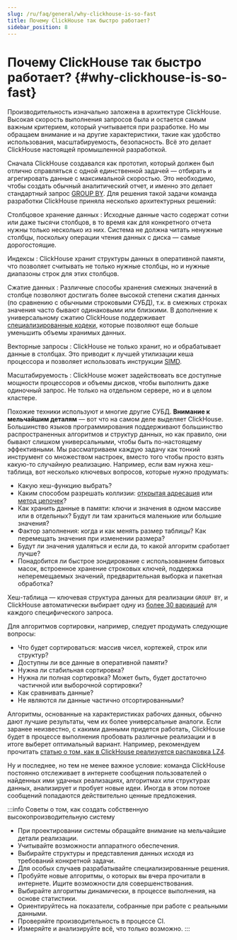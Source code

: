 ```yaml
---
slug: /ru/faq/general/why-clickhouse-is-so-fast
title: Почему ClickHouse так быстро работает?
sidebar_position: 8
---
```


#  Почему ClickHouse так быстро работает? {#why-clickhouse-is-so-fast}

Производительность изначально заложена в архитектуре ClickHouse. Высокая скорость выполнения запросов была и остается самым важным критерием, который учитывается при разработке. Но мы обращаем внимание и на другие характеристики, такие как удобство использования, масштабируемость, безопасность. Всё это делает ClickHouse настоящей промышленной разработкой.

Сначала ClickHouse создавался как прототип, который должен был отлично справляться с одной единственной задачей — отбирать и агрегировать данные с максимальной скоростью. Это необходимо, чтобы создать обычный аналитический отчет, и именно это делает стандартный запрос [GROUP BY](../../sql-reference/statements/select/group-by.md). Для решения такой задачи команда разработки ClickHouse приняла несколько архитектурных решений:

Столбцовое хранение данных
:   Исходные данные часто содержат сотни или даже тысячи столбцов, в то время как для конкретного отчета нужны только несколько из них. Система не должна читать ненужные столбцы, поскольку операции чтения данных с диска — самые дорогостоящие.

Индексы
:   ClickHouse хранит структуры данных в оперативной памяти, что позволяет считывать не только нужные столбцы, но и нужные диапазоны строк для этих столбцов.

Сжатие данных
:   Различные способы хранения смежных значений в столбце позволяют достигать более высокой степени сжатия данных (по сравнению с обычными строковыми СУБД), т.к. в смежных строках значения часто бывают одинаковыми или близкими. В дополнение к универсальному сжатию ClickHouse поддерживает [специализированные кодеки](../../sql-reference/statements/create/table.md#create-query-specialized-codecs), которые позволяют еще больше уменьшить объемы хранимых данных.

Векторные запросы
:   ClickHouse не только хранит, но и обрабатывает данные в столбцах. Это приводит к лучшей утилизации кеша процессора и позволяет использовать инструкции [SIMD](https://en.wikipedia.org/wiki/SIMD).

Масштабируемость
:   ClickHouse может задействовать все доступные мощности процессоров и объемы дисков, чтобы выполнить даже одиночный запрос. Не только на отдельном сервере, но и в целом кластере.

Похожие техники используют и многие другие СУБД. **Внимание к мельчайшим деталям** — вот что на самом деле выделяет ClickHouse. Большинство языков программирования поддерживают большинство распространенных алгоритмов и структур данных, но как правило, они бывают слишком универсальными, чтобы быть по-настоящему эффективными. Мы рассматриваем каждую задачу как тонкий инструмент со множеством настроек, вместо того чтобы просто взять какую-то случайную реализацию. Например, если вам нужна хеш-таблица, вот несколько ключевых вопросов, которые нужно продумать:

-   Какую хеш-функцию выбрать?
-   Каким способом разрешать коллизии: [открытая адресация](https://en.wikipedia.org/wiki/Open_addressing) или [метод цепочек](https://en.wikipedia.org/wiki/Hash_table#Separate_chaining)?
-   Как хранить данные в памяти: ключи и значения в одном массиве или в отдельных? Будут ли там храниться маленькие или большие значения?
-   Фактор заполнения: когда и как менять размер таблицы? Как перемещать значения при изменении размера?
-   Будут ли значения удаляться и если да, то какой алгоритм сработает лучше?
-   Понадобится ли быстрое зондирование с использованием битовых масок, встроенное хранение строковых ключей, поддержка неперемещаемых значений, предварительная выборка и пакетная обработка?

Хеш-таблица — ключевая структура данных для реализации `GROUP BY`, и ClickHouse автоматически выбирает одну из [более 30 вариаций](https://github.com/ClickHouse/ClickHouse/blob/master/src/Interpreters/Aggregator.h) для каждого специфического запроса.

Для алгоритмов сортировки, например, следует продумать следующие вопросы:

-   Что будет сортироваться: массив чисел, кортежей, строк или структур?
-   Доступны ли все данные в оперативной памяти?
-   Нужна ли стабильная сортировка?
-   Нужна ли полная сортировка? Может быть, будет достаточно частичной или выборочной сортировки?
-   Как сравнивать данные?
-   Не являются ли данные частично отсортированными?

Алгоритмы, основанные на характеристиках рабочих данных, обычно дают лучшие результаты, чем их более универсальные аналоги. Если заранее неизвестно, с какими данными придется работать, ClickHouse будет в процессе выполнения пробовать различные реализации и в итоге выберет оптимальный вариант. Например, рекомендуем прочитать [статью о том, как в ClickHouse реализуется распаковка LZ4](https://habr.com/en/company/yandex/blog/457612/).

Ну и последнее, но тем не менее важное условие: команда ClickHouse постоянно отслеживает в интернете сообщения пользователей о найденных ими удачных реализациях, алгоритмах или структурах данных, анализирует и пробует новые идеи. Иногда в этом потоке сообщений попадаются действительно ценные предложения.

:::info Советы о том, как создать собственную высокопроизводительную систему
-   При проектировании системы обращайте внимание на мельчайшие детали реализации.
-   Учитывайте возможности аппаратного обеспечения.
-   Выбирайте структуры и представления данных исходя из требований конкретной задачи.
-   Для особых случаев разрабатывайте специализированные решения.
-   Пробуйте новые алгоритмы, о которых вы вчера прочитали в интернете. Ищите возможности для совершенствования.
-   Выбирайте алгоритмы динамически, в процессе выполнения, на основе статистики.
-   Ориентируйтесь на показатели, собранные при работе с реальными данными.
-   Проверяйте производительность в процессе CI.
-   Измеряйте и анализируйте всё, что только возможно.
:::
